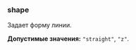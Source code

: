 ### shape

Задает форму линии.

<!-- props:start -->
**Допустимые значения:** `"straight"`, `"z"`.
<!-- props:end -->
